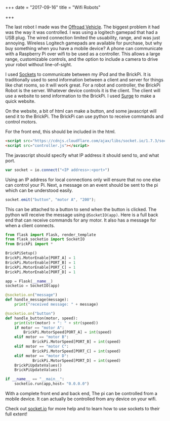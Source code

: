 +++
date = "2017-09-16"
title = "Wifi Robots"

+++

The last robot I made was the [Offroad Vehicle](https://jorgenmiller.github.io/blog/lego-offroad-vehicle-with-brickpi/). The biggest problem it had was the way it was controlled. I was using a logitech gamepad that had a USB plug. The wired connection limited the usuability, range, and was just annoying. Wireless Logitech gamepads are available for purchase, but why buy something when you have a mobile device? A phone can communicate with a Raspberry Pi over wifi to be used as a controller. This allows a large range, customizable controls, and the option to include a camera to drive your robot without line-of-sight.

I used [Sockets](https://socket.io/) to communicate between my iPod and the BrickPi. It is traditionally used to send information between a client and server for things like chat rooms, so it will work great. For a robot and controller, the BrickPi Robot is the server. Whatever device controls it is the client. The client will use a website to send information to the BrickPi. I used [Surge](http://surge.sh/) to make a quick website.

On the website, a bit of html can make a button, and some javascript will send it to the BrickPi. The BrickPi can use python to receive commands and control motors.

For the front end, this should be included in the html.

~~~~html
<script src="https://cdnjs.cloudflare.com/ajax/libs/socket.io/1.7.3/socket.io.min.js"></script>
<script src="controller.js"></script>
~~~~

The javascript should specify what IP address it should send to, and what port.

~~~~javascript
var socket = io.connect("<IP address>:<port>")
~~~~

Using an IP address for local connections only will ensure that no one else can control your Pi. Next, a message on an event should be sent to the pi which can be understood easily.

~~~~javascript
socket.emit("button", "motor A", "200");
~~~~

This can be attached to a button to send when the button is clicked. The python will receive the message using `@SocketIO(app)`. Here is a full back end that can receive commands for any motor. It also has a message for when a client connects.

~~~~python
from flask import Flask, render_template
from flask_socketio import SocketIO
from BrickPi import *

BrickPiSetup()
BrickPi.MotorEnable[PORT_A] = 1
BrickPi.MotorEnable[PORT_B] = 1
BrickPi.MotorEnable[PORT_C] = 1
BrickPi.MotorEnable[PORT_D] = 1

app = Flask(__name__)
socketio = SocketIO(app)

@socketio.on("message")
def handle_message(message):
    print("received message: " + message)

@socketio.on("button")
def handle_button(motor, speed):
    print(str(motor) + ": " + str(speed))
    if motor == "motor A":
        BrickPi.MotorSpeed[PORT_A] = int(speed)
    elif motor == "motor B":
            BrickPi.MotorSpeed[PORT_B] = int(speed)
    elif motor == "motor C":
            BrickPi.MotorSpeed[PORT_C] = int(speed)
    elif motor == "motor D":
            BrickPi.MotorSpeed[PORT_D] = int(speed)
    BrickPiUpdateValues()
    BrickPiUpdateValues()

if __name__ == "__main__":
    socketio.run(app,host= "0.0.0.0")
~~~~

With a complete front end and back end, The pi can be controlled from a mobile device. It can actually be controlled from any device on your wifi.

Check out [socket.io](https://socket.io/) for more help and to learn how to use sockets to their full extent!
